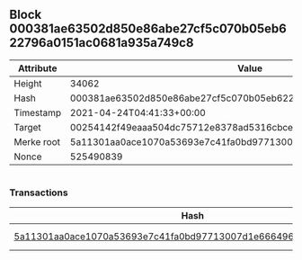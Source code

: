 ## Block 000381ae63502d850e86abe27cf5c070b05eb622796a0151ac0681a935a749c8

Attribute | Value
--- | ---
Height | 34062
Hash | 000381ae63502d850e86abe27cf5c070b05eb622796a0151ac0681a935a749c8
Timestamp | 2021-04-24T04:41:33+00:00
Target | 00254142f49eaaa504dc75712e8378ad5316cbcead634704b3734b6271167cc4
Merke root | 5a11301aa0ace1070a53693e7c41fa0bd97713007d1e6664964527fc3961028e
Nonce | 525490839

```

```

### Transactions

Hash | Amount
--- | ---
[5a11301aa0ace1070a53693e7c41fa0bd97713007d1e6664964527fc3961028e](5a11301aa0ace1070a53693e7c41fa0bd97713007d1e6664964527fc3961028e.md) | 10.00000000 SKEPTI 
